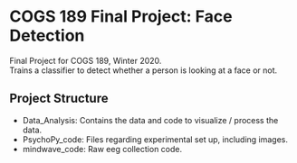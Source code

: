 # COGS 189 Final Project: Face Detection
Final Project for COGS 189, Winter 2020. 
<br>Trains a classifier to detect whether a person is looking at a face or not. 


## Project Structure 
- Data_Analysis: Contains the data and code to visualize / process the data. 
- PsychoPy_code: Files regarding experimental set up, including images. 
- mindwave_code: Raw eeg collection code. 
